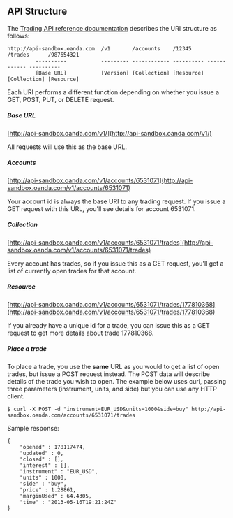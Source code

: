 API Structure
-------------

The [Trading API reference documentation](https://github.com/oanda/apidocs/blob/master/sections/reference.md#trading-api-overview) describes the URI structure as follows:

    http://api-sandbox.oanda.com  /v1       /accounts    /12345     /trades      /987654321
             ----------           --------- ------------ ---------- ------------ ----------
             [Base URL]           [Version] [Collection] [Resource] [Collection] [Resource]

Each URI performs a different function depending on whether you issue a GET, POST, PUT, or DELETE request.

##### Base URL
[http://api-sandbox.oanda.com/v1/](http://api-sandbox.oanda.com/v1/)

All requests will use this as the base URL.

##### Accounts
[http://api-sandbox.oanda.com/v1/accounts/6531071](http://api-sandbox.oanda.com/v1/accounts/6531071)

Your account id is always the base URI to any trading request.  If you issue a GET request with this URL, you'll see details for account 6531071.

##### Collection
[http://api-sandbox.oanda.com/v1/accounts/6531071/trades](http://api-sandbox.oanda.com/v1/accounts/6531071/trades)

Every account has trades, so if you issue this as a GET request, you'll get a list of currently open trades for that account.

##### Resource
[http://api-sandbox.oanda.com/v1/accounts/6531071/trades/177810368](http://api-sandbox.oanda.com/v1/accounts/6531071/trades/177810368)

If you already have a unique id for a trade, you can issue this as a GET request to get more details about trade 177810368.

##### Place a trade
To place a trade, you use the **same** URL as you would to get a list of open trades, but issue a POST request instead.  The POST data will describe details of the trade you wish to open.  The example below uses curl, passing three parameters (instrument, units, and side) but you can use any HTTP client.

	$ curl -X POST -d "instrument=EUR_USD&units=1000&side=buy" http://api-sandbox.oanda.com/accounts/6531071/trades

Sample response:

	{
		"opened" : 178117474,
		"updated" : 0,
		"closed" : [],
		"interest" : [],
		"instrument" : "EUR_USD",
		"units" : 1000,
		"side" : "buy",
		"price" : 1.28861,
		"marginUsed" : 64.4305,
		"time" : "2013-05-16T19:21:24Z"
	}
